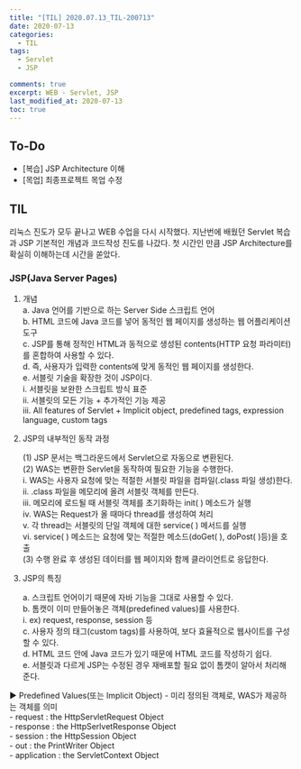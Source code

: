 ```yaml
---
title: "[TIL] 2020.07.13_TIL-200713"
date: 2020-07-13
categories:
  - TIL
tags:
  - Servlet
  - JSP

comments: true
excerpt: WEB - Servlet, JSP
last_modified_at: 2020-07-13
toc: true
---
```


## To-Do
- [복습] JSP Architecture 이해
- [목업] 최종프로젝트 목업 수정

## TIL

리눅스 진도가 모두 끝나고 WEB 수업을 다시 시작했다. 지난번에 배웠던 Servlet 복습과 JSP 기본적인 개념과 코드작성 진도를 나갔다.
첫 시간인 만큼 JSP Architecture를 확실히 이해하는데 시간을 쏟았다.


### JSP(Java Server Pages)  
	
1. 개념  
	a. Java 언어를 기반으로 하는 Server Side 스크립트 언어  
	b. HTML 코드에 Java 코드를 넣어 동적인 웹 페이지를 생성하는 웹 어플리케이션 도구  
	c. JSP를 통해 정적인 HTML과 동적으로 생성된 contents(HTTP 요청 파라미터)를 혼합하여 사용할 수 있다.  
	d. 즉, 사용자가 입력한 contents에 맞게 동적인 웹 페이지를 생성한다.  
	e. 서블릿 기술을 확장한 것이 JSP이다.  
		i. 서블릿을 보완한 스크립트 방식 표준  
		ii. 서블릿의 모든 기능 + 추가적인 기능 제공  
		iii. All features of Servlet  +  Implicit object, predefined tags, expression language, custom tags  

2. JSP의 내부적인 동작 과정  

	(1) JSP 문서는 백그라운드에서 Servlet으로 자동으로 변환된다.  
	(2) WAS는 변환한 Servlet을 동작하여 필요한 기능을 수행한다.  
		i. WAS는 사용자 요청에 맞는 적절한 서블릿 파일을 컴파일(.class 파일 생성)한다.  
		ii. .class 파일을 메모리에 올려 서블릿 객체를 만든다.  
		iii. 메모리에 로드될 때 서블릿 객체를 초기화하는 init( ) 메소드가 실행  
		iv. WAS는 Request가 올 때마다 thread를 생성하여 처리  
		v. 각 thread는 서블릿의 단일 객체에 대한 service( ) 메서드를 실행  
		vi. service( ) 메소드는 요청에 맞는 적절한 메소드(doGet( ), doPost( )등)을 호출  
	(3) 수행 완료 후 생성된 데이터를 웹 페이지와 함께 클라이언트로 응답한다.  
  
3. JSP의 특징  

	a. 스크립트 언어이기 때문에 자바 기능을 그대로 사용할 수 있다.  
	b. 톰캣이 이미 만들어놓은 객체(predefined values)를 사용한다.  
		i. ex) request, response, session 등  
	c. 사용자 정의 태그(custom tags)를 사용하여, 보다 효율적으로 웹사이트를 구성할 수 있다.  
	d. HTML 코드 안에 Java 코드가 있기 때문에 HTML 코드를 작성하기 쉽다.  
	e. 서블릿과 다르게 JSP는 수정된 경우 재배포할 필요 없이 톰캣이 알아서 처리해준다.  

► Predefined Values(또는 Implicit Object)
	- 미리 정의된 객체로, WAS가 제공하는 객체를 의미  
		- request : the HttpServletRequest Object  
		- response : the HttpSerlvetResponse Object  
		- session : the HttpSession Object  
		- out : the PrintWriter Object  
		- application : the ServletContext Object  